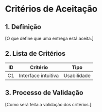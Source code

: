# Critérios de Aceitação

## 1. Definição
[O que define que uma entrega está aceita.]

## 2. Lista de Critérios
| ID | Critério | Tipo |
|----|---------|------|
| C1 | Interface intuitiva | Usabilidade |

## 3. Processo de Validação
[Como será feita a validação dos critérios.]



